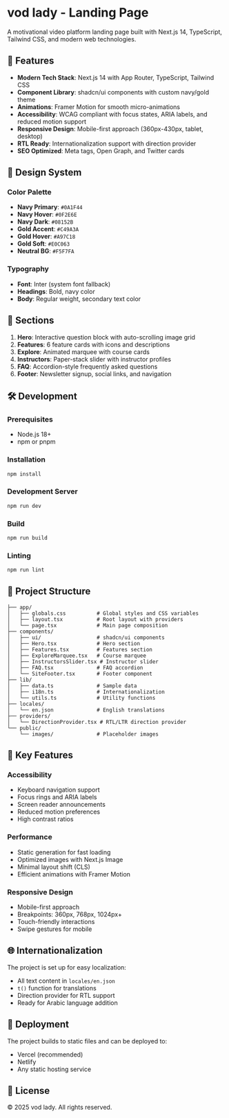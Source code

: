 # vod lady - Landing Page

A motivational video platform landing page built with Next.js 14, TypeScript, Tailwind CSS, and modern web technologies.

## 🚀 Features

- **Modern Tech Stack**: Next.js 14 with App Router, TypeScript, Tailwind CSS
- **Component Library**: shadcn/ui components with custom navy/gold theme
- **Animations**: Framer Motion for smooth micro-animations
- **Accessibility**: WCAG compliant with focus states, ARIA labels, and reduced motion support
- **Responsive Design**: Mobile-first approach (360px-430px, tablet, desktop)
- **RTL Ready**: Internationalization support with direction provider
- **SEO Optimized**: Meta tags, Open Graph, and Twitter cards

## 🎨 Design System

### Color Palette
- **Navy Primary**: `#0A1F44`
- **Navy Hover**: `#0F2E6E` 
- **Navy Dark**: `#08152B`
- **Gold Accent**: `#C49A3A`
- **Gold Hover**: `#A97C18`
- **Gold Soft**: `#E0C063`
- **Neutral BG**: `#F5F7FA`

### Typography
- **Font**: Inter (system font fallback)
- **Headings**: Bold, navy color
- **Body**: Regular weight, secondary text color

## 📱 Sections

1. **Hero**: Interactive question block with auto-scrolling image grid
2. **Features**: 6 feature cards with icons and descriptions
3. **Explore**: Animated marquee with course cards
4. **Instructors**: Paper-stack slider with instructor profiles
5. **FAQ**: Accordion-style frequently asked questions
6. **Footer**: Newsletter signup, social links, and navigation

## 🛠 Development

### Prerequisites
- Node.js 18+ 
- npm or pnpm

### Installation
```bash
npm install
```

### Development Server
```bash
npm run dev
```

### Build
```bash
npm run build
```

### Linting
```bash
npm run lint
```

## 📁 Project Structure

```
├── app/
│   ├── globals.css          # Global styles and CSS variables
│   ├── layout.tsx           # Root layout with providers
│   └── page.tsx             # Main page composition
├── components/
│   ├── ui/                  # shadcn/ui components
│   ├── Hero.tsx             # Hero section
│   ├── Features.tsx         # Features section
│   ├── ExploreMarquee.tsx   # Course marquee
│   ├── InstructorsSlider.tsx # Instructor slider
│   ├── FAQ.tsx              # FAQ accordion
│   └── SiteFooter.tsx       # Footer component
├── lib/
│   ├── data.ts              # Sample data
│   ├── i18n.ts              # Internationalization
│   └── utils.ts             # Utility functions
├── locales/
│   └── en.json              # English translations
├── providers/
│   └── DirectionProvider.tsx # RTL/LTR direction provider
└── public/
    └── images/              # Placeholder images
```

## 🎯 Key Features

### Accessibility
- Keyboard navigation support
- Focus rings and ARIA labels
- Screen reader announcements
- Reduced motion preferences
- High contrast ratios

### Performance
- Static generation for fast loading
- Optimized images with Next.js Image
- Minimal layout shift (CLS)
- Efficient animations with Framer Motion

### Responsive Design
- Mobile-first approach
- Breakpoints: 360px, 768px, 1024px+
- Touch-friendly interactions
- Swipe gestures for mobile

## 🌐 Internationalization

The project is set up for easy localization:
- All text content in `locales/en.json`
- `t()` function for translations
- Direction provider for RTL support
- Ready for Arabic language addition

## 🚀 Deployment

The project builds to static files and can be deployed to:
- Vercel (recommended)
- Netlify
- Any static hosting service

## 📝 License

© 2025 vod lady. All rights reserved.
